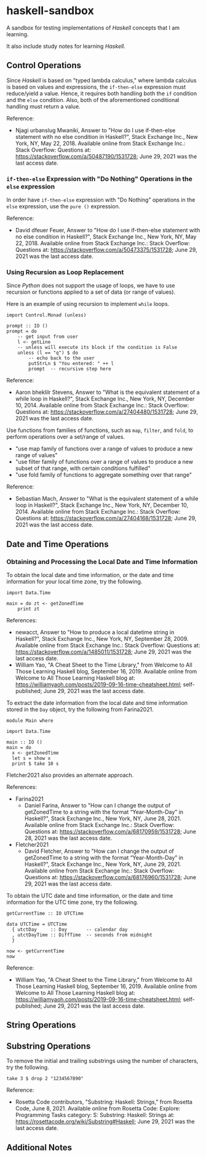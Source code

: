 # haskell-sandbox

A sandbox for testing implementations of *Haskell* concepts that I am learning.

It also include study notes for learning *Haskell*.

## Control Operations

Since *Haskell* is based on "typed lambda calculus," where lambda calculus is based on values and expressions, the `if-then-else` expression must reduce/yield a value. Hence, it requires both handling both the `if` condition and the `else` condition. Also, both of the aforementioned conditional handling must return a value.

Reference:
+ Njagi urbanslug Mwaniki, Answer to "How do I use if-then-else statement with no else condition in Haskell?", Stack Exchange Inc., New York, NY, May 22, 2018. Available online from Stack Exchange Inc.: Stack Overflow: Questions at: https://stackoverflow.com/a/50487190/1531728; June 29, 2021 was the last access date.

### `if-then-else` Expression with "Do Nothing" Operations in the `else` expression

In order have `if-then-else` expression with "Do Nothing" operations in the `else` expression, use the `pure ()` expression.

Reference:
+ David dfeuer Feuer, Answer to "How do I use if-then-else statement with no else condition in Haskell?", Stack Exchange Inc., New York, NY, May 22, 2018. Available online from Stack Exchange Inc.: Stack Overflow: Questions at: https://stackoverflow.com/a/50473375/1531728; June 29, 2021 was the last access date.



### Using Recursion as Loop Replacement 

Since *Python* does not support the usage of loops, we have to use recursion or functions applied to a set of data (or range of values).

Here is an example of using recursion to implement `while` loops.

```
import Control.Monad (unless)

prompt :: IO ()
prompt = do
    -- get input from user
    l <- getLine
    -- unless will execute its block if the condition is False
    unless (l == "q") $ do
        -- echo back to the user
        putStrLn $ "You entered: " ++ l
        prompt  -- recursive step here
```


Reference:
+ Aaron bheklilr Stevens, Answer to "What is the equivalent statement of a while loop in Haskell?",  Stack Exchange Inc., New York, NY, December 10, 2014. Available online from Stack Exchange Inc.: Stack Overflow: Questions at: https://stackoverflow.com/a/27404480/1531728; June 29, 2021 was the last access date.





Use functions from families of functions, such as `map`, `filter`, and `fold`, to perform operations over a set/range of values. 
+ "use map family of functions over a range of values to produce a new range of values"
+ "use filter family of functions over a range of values to produce a new subset of that range, with certain conditions fulfilled"
+ "use fold family of functions to aggregate something over that range"


Reference:
+ Sebastian Mach, Answer to "What is the equivalent statement of a while loop in Haskell?",  Stack Exchange Inc., New York, NY, December 10, 2014. Available online from Stack Exchange Inc.: Stack Overflow: Questions at: https://stackoverflow.com/a/27404168/1531728; June 29, 2021 was the last access date.














## Date and Time Operations

### Obtaining and Processing the Local Date and Time Information

To obtain the local date and time information, or the date and time information for your local time zone, try the following.

```
import Data.Time

main = do zt <- getZonedTime
	print zt
```


References:
+ newacct, Answer to "How to produce a local datetime string in Haskell?", Stack Exchange Inc., New York, NY, September 28, 2009. Available online from Stack Exchange Inc.: Stack Overflow: Questions at: https://stackoverflow.com/a/1485011/1531728; June 29, 2021 was the last access date.
+ William Yao, "A Cheat Sheet to the Time Library," from Welcome to All Those Learning Haskell blog, September 16, 2019. Available online from Welcome to All Those Learning Haskell blog at: https://williamyaoh.com/posts/2019-09-16-time-cheatsheet.html; self-published; June 29, 2021 was the last access date.





To extract the date information from the local date and time information stored in the `Day` object, try the following from Farina2021.

```
module Main where

import Data.Time

main :: IO ()
main = do
  x <- getZonedTime
  let s = show x
  print $ take 10 s
```

Fletcher2021 also provides an alternate approach.



References:
+ Farina2021
	- Daniel Farina, Answer to "How can I change the output of getZonedTime to a string with the format “Year-Month-Day” in Haskell?", Stack Exchange Inc., New York, NY, June 28, 2021. Available online from Stack Exchange Inc.: Stack Overflow: Questions at: https://stackoverflow.com/a/68170959/1531728; June 28, 2021 was the last access date.
+ Fletcher2021
	- David Fletcher, Answer to "How can I change the output of getZonedTime to a string with the format “Year-Month-Day” in Haskell?", Stack Exchange Inc., New York, NY, June 29, 2021. Available online from Stack Exchange Inc.: Stack Overflow: Questions at: https://stackoverflow.com/a/68176960/1531728; June 29, 2021 was the last access date.





To obtain the UTC date and time information, or the date and time information for the UTC time zone, try the following.

```
getCurrentTime :: IO UTCTime

data UTCTime = UTCTime
  { utctDay     :: Day       -- calendar day
  , utctDayTime :: DiffTime  -- seconds from midnight
  }

now <- getCurrentTime
now
```

Reference:
+ William Yao, "A Cheat Sheet to the Time Library," from Welcome to All Those Learning Haskell blog, September 16, 2019. Available online from Welcome to All Those Learning Haskell blog at: https://williamyaoh.com/posts/2019-09-16-time-cheatsheet.html; self-published; June 29, 2021 was the last access date.







## String Operations

## Substring Operations



To remove the initial and trailing substrings using the number of characters, try the following.

```
take 3 $ drop 2 "1234567890"
```


Reference:
+ Rosetta Code contributors, "Substring: Haskell: Strings," from Rosetta Code, June 8, 2021. Available online from Rosetta Code: Explore: Programming Tasks category: S: Substring: Haskell: Strings at: https://rosettacode.org/wiki/Substring#Haskell; June 29, 2021 was the last access date.



## Additional Notes




